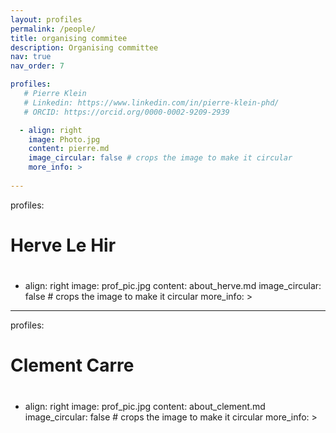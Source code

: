 ```yaml
---
layout: profiles
permalink: /people/
title: organising commitee 
description: Organising committee
nav: true
nav_order: 7

profiles:
   # Pierre Klein
   # Linkedin: https://www.linkedin.com/in/pierre-klein-phd/
   # ORCID: https://orcid.org/0000-0002-9209-2939

  - align: right
    image: Photo.jpg
    content: pierre.md
    image_circular: false # crops the image to make it circular
    more_info: >
      
---
```


profiles:
  # Herve Le Hir
  # 

  - align: right
    image: prof_pic.jpg
    content: about_herve.md
    image_circular: false # crops the image to make it circular
    more_info: >
      

---

profiles:
  # Clement Carre
  # 

  - align: right
    image: prof_pic.jpg
    content: about_clement.md
    image_circular: false # crops the image to make it circular
    more_info: >
   


      
